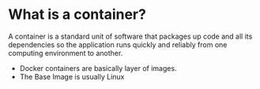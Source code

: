 # What is a container?

A container is a standard unit of software that packages up code and all its dependencies so the application runs quickly and reliably from one computing environment to another. 

- Docker containers are basically layer of images.
- The Base Image is usually Linux
